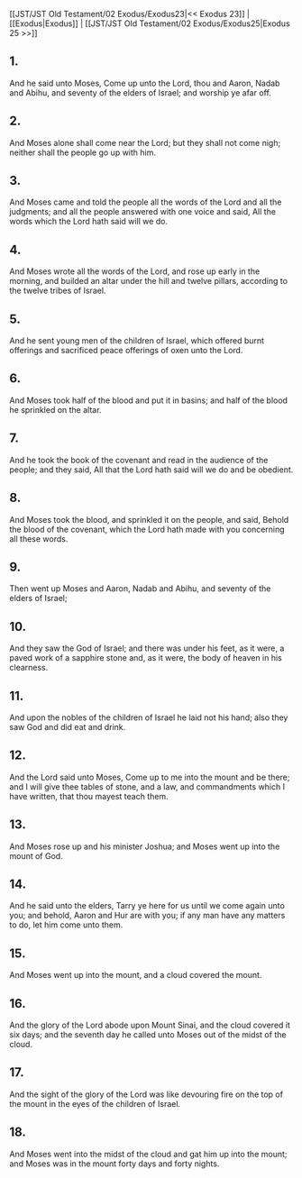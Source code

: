 [[JST/JST Old Testament/02 Exodus/Exodus23|<< Exodus 23]] | [[Exodus|Exodus]] | [[JST/JST Old Testament/02 Exodus/Exodus25|Exodus 25 >>]]
## 1.
And he said unto Moses, Come up unto the Lord, thou and Aaron, Nadab and Abihu, and seventy of the elders of Israel; and worship ye afar off.
## 2.
And Moses alone shall come near the Lord; but they shall not come nigh; neither shall the people go up with him.
## 3.
And Moses came and told the people all the words of the Lord and all the judgments; and all the people answered with one voice and said, All the words which the Lord hath said will we do.
## 4.
And Moses wrote all the words of the Lord, and rose up early in the morning, and builded an altar under the hill and twelve pillars, according to the twelve tribes of Israel.
## 5.
And he sent young men of the children of Israel, which offered burnt offerings and sacrificed peace offerings of oxen unto the Lord.
## 6.
And Moses took half of the blood and put it in basins; and half of the blood he sprinkled on the altar.
## 7.
And he took the book of the covenant and read in the audience of the people; and they said, All that the Lord hath said will we do and be obedient.
## 8.
And Moses took the blood, and sprinkled it on the people, and said, Behold the blood of the covenant, which the Lord hath made with you concerning all these words.
## 9.
Then went up Moses and Aaron, Nadab and Abihu, and seventy of the elders of Israel;
## 10.
And they saw the God of Israel; and there was under his feet, as it were, a paved work of a sapphire stone and, as it were, the body of heaven in his clearness.
## 11.
And upon the nobles of the children of Israel he laid not his hand; also they saw God and did eat and drink.
## 12.
And the Lord said unto Moses, Come up to me into the mount and be there; and I will give thee tables of stone, and a law, and commandments which I have written, that thou mayest teach them.
## 13.
And Moses rose up and his minister Joshua; and Moses went up into the mount of God.
## 14.
And he said unto the elders, Tarry ye here for us until we come again unto you; and behold, Aaron and Hur are with you; if any man have any matters to do, let him come unto them.
## 15.
And Moses went up into the mount, and a cloud covered the mount.
## 16.
And the glory of the Lord abode upon Mount Sinai, and the cloud covered it six days; and the seventh day he called unto Moses out of the midst of the cloud.
## 17.
And the sight of the glory of the Lord was like devouring fire on the top of the mount in the eyes of the children of Israel.
## 18.
And Moses went into the midst of the cloud and gat him up into the mount; and Moses was in the mount forty days and forty nights.

